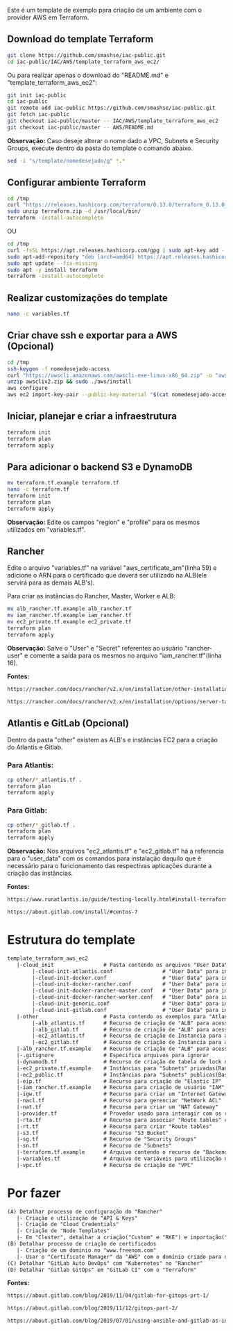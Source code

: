 Este é um template de exemplo para criação de um ambiente com o provider AWS em Terraform.

## Download do template Terraform

```bash
git clone https://github.com/smashse/iac-public.git
cd iac-public/IAC/AWS/template_terraform_aws_ec2/
```

Ou para realizar apenas o download do "README.md" e "template_terraform_aws_ec2":

```bash
git init iac-public
cd iac-public
git remote add iac-public https://github.com/smashse/iac-public.git
git fetch iac-public
git checkout iac-public/master -- IAC/AWS/template_terraform_aws_ec2
git checkout iac-public/master -- AWS/README.md
```

**Observação:** Caso deseje alterar o nome dado a VPC, Subnets e Security Groups, execute dentro da pasta do template o comando abaixo.

```bash
sed -i "s/template/nomedesejado/g" *.*
```

## Configurar ambiente Terraform

```bash
cd /tmp
curl "https://releases.hashicorp.com/terraform/0.13.0/terraform_0.13.0_linux_amd64.zip" -o "terraform.zip"
sudo unzip terraform.zip -d /usr/local/bin/
terraform -install-autocomplete
```

OU

```bash
cd /tmp
curl -fsSL https://apt.releases.hashicorp.com/gpg | sudo apt-key add -
sudo apt-add-repository "deb [arch=amd64] https://apt.releases.hashicorp.com $(lsb_release -cs) main"
sudo apt update --fix-missing
sudo apt -y install terraform
terraform -install-autocomplete
```

## Realizar customizações do template

```bash
nano -c variables.tf
```

## Criar chave ssh e exportar para a AWS (Opcional)

```bash
cd /tmp
ssh-keygen -f nomedesejado-access
curl "https://awscli.amazonaws.com/awscli-exe-linux-x86_64.zip" -o "awscliv2.zip"
unzip awscliv2.zip && sudo ./aws/install
aws configure
aws ec2 import-key-pair --public-key-material "$(cat nomedesejado-access.pub | base64)" --key-name nomedesejado-access --profile seuprofile --region us-east-1
```

## Iniciar, planejar e criar a infraestrutura

```bash
terraform init
terraform plan
terraform apply
```

## Para adicionar o backend S3 e DynamoDB

```bash
mv terraform.tf.example terraform.tf
nano -c terraform.tf
terraform init
terraform plan
terraform apply
```

**Observação:** Edite os campos "region" e "profile" para os mesmos utilizados em "variables.tf".

## Rancher

Edite o arquivo "variables.tf" na variável "aws_certificate_arn"(linha 59) e adicione o ARN para o certificado que deverá ser utilizado na ALB(ele servirá para as demais ALB's).

Para criar as instâncias do Rancher, Master, Worker e ALB:

```bash
mv alb_rancher.tf.example alb_rancher.tf
mv iam_rancher.tf.example iam_rancher.tf
mv ec2_private.tf.example ec2_private.tf
terraform plan
terraform apply
```

**Observação:** Salve o "User" e "Secret" referentes ao usuário "rancher-user" e comente a saída para os mesmos no arquivo "iam_rancher.tf"(linha 16).

**Fontes:**

```txt
https://rancher.com/docs/rancher/v2.x/en/installation/other-installation-methods/single-node-docker/
```

```txt
https://rancher.com/docs/rancher/v2.x/en/installation/options/server-tags/
```

## Atlantis e GitLab (Opcional)

Dentro da pasta "other" existem as ALB's e instâncias EC2 para a criação do Atlantis e Gitlab.

### Para Atlantis:

```bash
cp other/*_atlantis.tf .
terraform plan
terraform apply
```

### Para Gitlab:

```bash
cp other/*_gitlab.tf .
terraform plan
terraform apply
```

**Observação:** Nos arquivos "ec2_atlantis.tf" e "ec2_gitlab.tf" há a referencia para o "user_data" com os comandos para instalação daquilo que é necessário para o funcionamento das respectivas aplicações durante a criação das instâncias.

**Fontes:**

```txt
https://www.runatlantis.io/guide/testing-locally.html#install-terraform
```

```txt
https://about.gitlab.com/install/#centos-7
```

# Estrutura do template

```txt
template_terraform_aws_ec2
   |-cloud_init                # Pasta contendo os arquivos "User Data" padrão
        |-cloud-init-atlantis.conf                # "User Data" para instalação do "Atlantis"
        |-cloud-init-docker.conf                  # "User Data" para instalação do "Docker"
        |-cloud-init-docker-rancher.conf          # "User Data" para instalação do "Rancher"
        |-cloud-init-docker-rancher-master.conf   # "User Data" para instalação do "Rancher" node "Master"
        |-cloud-init-docker-rancher-worker.conf   # "User Data" para instalação do "Rancher" node "Worker"
        |-cloud-init-generic.conf                 # "User Data" para instalação do "Bastion"
        |-cloud-init-gitlab.conf                  # "User Data" para instalação do "Gitlab"
   |-other                     # Pasta contendo os exemplos para "Atlantis" e "Gitlab"
        |-alb_atlantis.tf      # Recurso de criação de "ALB" para acesso ao "Atlantis"
        |-alb_gitlab.tf        # Recurso de criação de "ALB" para acesso ao "Gitlab"
        |-ec2_atlantis.tf      # Recurso de criação de Instancia para acesso ao "Atlantis"
        |-ec2_gitlab.tf        # Recurso de criação de Instancia para acesso ao "Gitlab"
   |-alb_rancher.tf.example    # Recurso de criação de "ALB" para acesso ao "Rancher"
   |-.gitignore                # Especifica arquivos para ignorar
   |-dynamodb.tf               # Recurso de criação de tabela de lock no "DynamoDB"
   |-ec2_private.tf.example    # Instâncias para "Subnets" privadas(Rancher, Master, Worker)
   |-ec2_public.tf             # Instâncias para "Subnets" publicas(Bastion)
   |-eip.tf                    # Recurso para criação de "Elastic IP"
   |-iam_rancher.tf.example    # Recurso para criação de usuário "IAM" para o "Rancher"
   |-igw.tf                    # Recurso para criar um "Internet Gateway"
   |-nacl.tf                   # Recurso para gerenciar "NetWork ACL"
   |-nat.tf                    # Recurso para criar um "NAT Gateway"
   |-provider.tf               # Provedor usado para interagir com os recursos da AWS
   |-rta.tf                    # Recurso para associar "Route tables" e "Subnets"
   |-rt.tf                     # Recurso para criar "Route tables"
   |-s3.tf                     # Recurso "S3 Bucket"
   |-sg.tf                     # Recurso de "Security Groups"
   |-sn.tf                     # Recurso de "Subnets"
   |-terraform.tf.example      # Arquivo contendo o recurso de "Backend S3" para o "TFSTATE"
   |-variables.tf              # Arquivo de variáveis para utilização no projeto
   |-vpc.tf                    # Recurso de criação de "VPC"
```

# Por fazer

```txt
(A) Detalhar processo de configuração do "Rancher"
   |- Criação e utilização de "API & Keys"
   |- Criação de "Cloud Credentials"
   |- Criação de "Node Templates"
   |- Em "Cluster", detalhar a criação("Custom" e "RKE") e importação("Kubernetes" e "K3S")
(B) Detalhar processo de criação de certificados
   |- Criação de um dominio no "www.freenom.com"
   |- Usar o "Certificate Manager" da "AWS" com o domínio criado para obter o "ARN"
(C) Detalhar "GitLab Auto DevOps" com "Kubernetes" no "Rancher"
(D) Detalhar "Gitlab GitOps" em "GitLab CI" com o "Terraform"
```

**Fontes:**

```txt
https://about.gitlab.com/blog/2019/11/04/gitlab-for-gitops-prt-1/
```

```txt
https://about.gitlab.com/blog/2019/11/12/gitops-part-2/
```

```txt
https://about.gitlab.com/blog/2019/07/01/using-ansible-and-gitlab-as-infrastructure-for-code/
```
